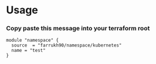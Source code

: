 # Usage

### Copy paste this message into your terraform root 
```
module "namespace" {
  source  = "farrukh90/namespace/kubernetes"
  name = "test"
}
```
